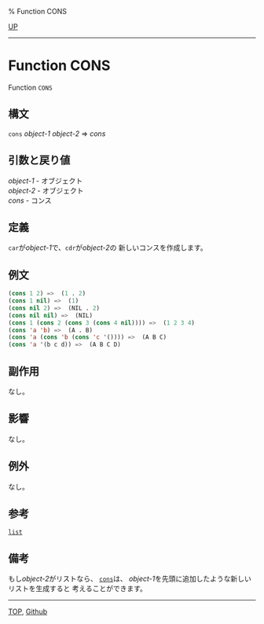 % Function CONS

[UP](14.2.html)  

---

# Function CONS


Function `CONS`


## 構文

`cons` *object-1* *object-2* => *cons*


## 引数と戻り値

*object-1* - オブジェクト  
*object-2* - オブジェクト  
*cons* - コンス


## 定義

`car`が*object-1*で、`cdr`が*object-2*の
新しいコンスを作成します。


## 例文

```lisp
(cons 1 2) =>  (1 . 2)
(cons 1 nil) =>  (1)
(cons nil 2) =>  (NIL . 2)
(cons nil nil) =>  (NIL)
(cons 1 (cons 2 (cons 3 (cons 4 nil)))) =>  (1 2 3 4)
(cons 'a 'b) =>  (A . B)
(cons 'a (cons 'b (cons 'c '()))) =>  (A B C)
(cons 'a '(b c d)) =>  (A B C D)
```


## 副作用

なし。


## 影響

なし。


## 例外

なし。


## 参考

[`list`](14.2.list-function.html)


## 備考

もし*object-2*がリストなら、
[`cons`](14.2.cons-function.html)は、
*object-1*を先頭に追加したような新しいリストを生成すると
考えることができます。


---
[TOP](index.html),  [Github](https://github.com/nptcl/npt-japanese)

